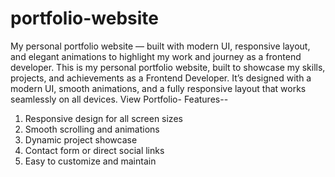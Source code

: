 # portfolio-website
My personal portfolio website — built with modern UI, responsive layout, and elegant animations to highlight my work and journey as a frontend developer.
This is my personal portfolio website, built to showcase my skills, projects, and achievements as a Frontend Developer.
It’s designed with a modern UI, smooth animations, and a fully responsive layout that works seamlessly on all devices.
View Portfolio-
Features--
1. Responsive design for all screen sizes
2. Smooth scrolling and animations
3. Dynamic project showcase
4. Contact form or direct social links
5. Easy to customize and maintain
